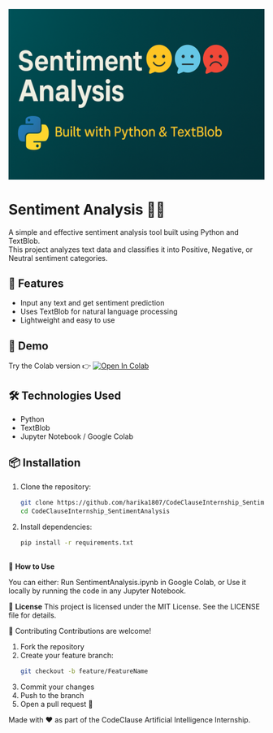 <p align="center">
  <img src="sentimentAnalysis.png" alt="Sentiment Analysis Banner" />
</p>

# Sentiment Analysis 🧠💬
A simple and effective sentiment analysis tool built using Python and TextBlob.  
This project analyzes text data and classifies it into Positive, Negative, or Neutral sentiment categories.

## 📌 Features

- Input any text and get sentiment prediction
- Uses TextBlob for natural language processing
- Lightweight and easy to use

## 🚀 Demo

Try the Colab version 👉 [![Open In Colab](https://colab.research.google.com/assets/colab-badge.svg)](https://colab.research.google.com/github/harika1807/CodeClauseInternship_SentimentAnalysis/blob/main/SentimentAnalysis.ipynb)

## 🛠️ Technologies Used

- Python
- TextBlob
- Jupyter Notebook / Google Colab

## 📦 Installation

1. Clone the repository:
   ```bash
   git clone https://github.com/harika1807/CodeClauseInternship_SentimentAnalysis.git
   cd CodeClauseInternship_SentimentAnalysis
   
2. Install dependencies:
   ```bash
   pip install -r requirements.txt



🧪 **How to Use**

You can either:
Run SentimentAnalysis.ipynb in Google Colab, or
Use it locally by running the code in any Jupyter Notebook.

📜 **License**
This project is licensed under the MIT License. 
See the LICENSE file for details.

🤝 Contributing
Contributions are welcome!
1. Fork the repository
2. Create your feature branch:
   ```bash
   git checkout -b feature/FeatureName
3. Commit your changes
4. Push to the branch
5. Open a pull request 🚀

Made with ❤️ as part of the CodeClause Artificial Intelligence Internship.
